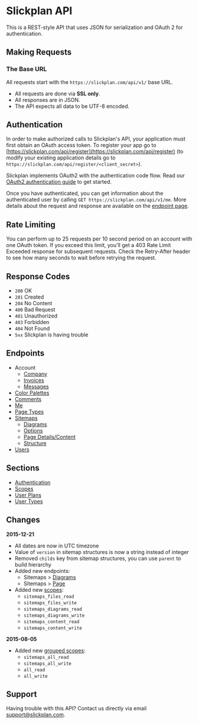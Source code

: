 # Slickplan API

This is a REST-style API that uses JSON for serialization and OAuth 2 for authentication.

## Making Requests

### The Base URL

All requests start with the `https://slickplan.com/api/v1/` base URL.

* All requests are done via **SSL only**.
* All responses are in JSON.
* The API expects all data to be UTF-8 encoded.

## Authentication

In order to make authorized calls to Slickplan's API, your application must first obtain an OAuth access token. To register your app go to [https://slickplan.com/api/register](https://slickplan.com/api/register) (to modify your existing application details go to `https://slickplan.com/api/register/<client_secret>`).

Slickplan implements OAuth2 with the authentication code flow. Read our [OAuth2 authentication guide](./sections/authentication.md) to get started.

Once you have authenticated, you can get information about the authenticated user by calling `GET https://slickplan.com/api/v1/me`. More details about the request and response are available on the [endpoint page](./endpoints/me.md).

## Rate Limiting

You can perform up to 25 requests per 10 second period on an account with one OAuth token. If you exceed this limit, you'll get a 403 Rate Limit Exceeded response for subsequent requests. Check the Retry-After header to see how many seconds to wait before retrying the request.

## Response Codes

* `200` OK
* `201` Created
* `204` No Content
* `400` Bad Request
* `401` Unauthorized
* `403` Forbidden
* `404` Not Found
* `5xx` Slickplan is having trouble

## Endpoints

* Account
  * [Company](./endpoints/account/company.md)
  * [Invoices](./endpoints/account/invoices.md)
  * [Messages](./endpoints/account/messages.md)
* [Color Palettes](./endpoints/palettes.md)
* [Comments](./endpoints/comments.md)
* [Me](./endpoints/me.md)
* [Page Types](./endpoints/archetypes.md)
* [Sitemaps](./endpoints/sitemaps.md)
  * [Diagrams](./endpoints/sitemaps/diagrams.md)
  * [Options](./endpoints/sitemaps/options.md)
  * [Page Details/Content](./endpoints/sitemaps/page.md)
  * [Structure](./endpoints/sitemaps/structure.md)
* [Users](./endpoints/users.md)

## Sections

* [Authentication](./sections/authentication.md)
* [Scopes](./sections/scopes.md)
* [User Plans](./endpoints/me.md#user-plans)
* [User Types](./endpoints/me.md#user-types)

## Changes

**2015-12-21**
* All dates are now in UTC timezone
* Value of `version` in sitemap structures is now a string instead of integer
* Removed `childs` key from sitemap structures, you can use `parent` to build hierarchy
* Added new endpoints:
  * Sitemaps > [Diagrams](./endpoints/sitemaps/diagrams.md)
  * Sitemaps > [Page](./endpoints/sitemaps/page.md)
* Added new [scopes](./sections/scopes.md):
  * `sitemaps_files_read`
  * `sitemaps_files_write`
  * `sitemaps_diagrams_read`
  * `sitemaps_diagrams_write`
  * `sitemaps_content_read`
  * `sitemaps_content_write`
  
**2015-08-05**
* Added new [grouped scopes](./sections/scopes.md):
  * `sitemaps_all_read`
  * `sitemaps_all_write`
  * `all_read`
  * `all_write`

## Support

Having trouble with this API? Contact us directly via email [support@slickplan.com](mailto:support@slickplan.com).